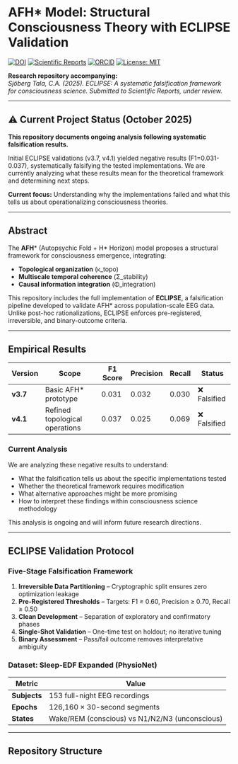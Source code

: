 # AFH* Model: Structural Consciousness Theory with ECLIPSE Validation

[![DOI](https://img.shields.io/badge/DOI-10.5281%2Fzenodo.15541550-blue)](https://doi.org/10.5281/zenodo.15541550)
[![Scientific Reports](https://img.shields.io/badge/Scientific_Reports-Under_Review-orange)](https://www.nature.com/srep/)
[![ORCID](https://img.shields.io/badge/ORCID-0009--0009--6052--0212-green)](https://orcid.org/0009-0009-6052-0212)
[![License: MIT](https://img.shields.io/badge/License-MIT-yellow.svg)](https://opensource.org/licenses/MIT)

**Research repository accompanying:**  
*Sjöberg Tala, C.A. (2025). ECLIPSE: A systematic falsification framework for consciousness science. Submitted to Scientific Reports, under review.*

---

## ⚠️ Current Project Status (October 2025)

**This repository documents ongoing analysis following systematic falsification results.**

Initial ECLIPSE validations (v3.7, v4.1) yielded negative results (F1=0.031-0.037), systematically falsifying the tested implementations. We are currently analyzing what these results mean for the theoretical framework and determining next steps.

**Current focus:** Understanding why the implementations failed and what this tells us about operationalizing consciousness theories.

---

## Abstract

The **AFH*** (Autopsychic Fold + H* Horizon) model proposes a structural framework for consciousness emergence, integrating:

- **Topological organization** (κ_topo)
- **Multiscale temporal coherence** (Σ_stability)
- **Causal information integration** (Φ_integration)

This repository includes the full implementation of **ECLIPSE**, a falsification pipeline developed to validate AFH* across population-scale EEG data. Unlike post-hoc rationalizations, ECLIPSE enforces pre-registered, irreversible, and binary-outcome criteria.

---

## Empirical Results

| Version | Scope | F1 Score | Precision | Recall | Status |
|---------|-------|----------|-----------|--------|---------|
| **v3.7** | Basic AFH* prototype | 0.031 | 0.032 | 0.030 | ❌ Falsified |
| **v4.1** | Refined topological operations | 0.037 | 0.025 | 0.069 | ❌ Falsified |

### Current Analysis

We are analyzing these negative results to understand:
- What the falsification tells us about the specific implementations tested
- Whether the theoretical framework requires modification
- What alternative approaches might be more promising
- How to interpret these findings within consciousness science methodology

This analysis is ongoing and will inform future research directions.

---

## ECLIPSE Validation Protocol

### Five-Stage Falsification Framework

1. **Irreversible Data Partitioning** – Cryptographic split ensures zero optimization leakage
2. **Pre-Registered Thresholds** – Targets: F1 ≥ 0.60, Precision ≥ 0.70, Recall ≥ 0.50
3. **Clean Development** – Separation of exploratory and confirmatory phases
4. **Single-Shot Validation** – One-time test on holdout; no iterative tuning
5. **Binary Assessment** – Pass/fail outcome removes interpretative ambiguity

### Dataset: Sleep-EDF Expanded (PhysioNet)

| Metric | Value |
|--------|-------|
| **Subjects** | 153 full-night EEG recordings |
| **Epochs** | 126,160 × 30-second segments |
| **States** | Wake/REM (conscious) vs N1/N2/N3 (unconscious) |

---

## Repository Structure
